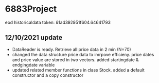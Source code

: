# 6883Project

eod historicaldata token: 61ad392951f604.64641793

## 12/10/2021 update
- DataReader is ready. Retrieve all price data in 2 min (N=70)
- changed the data structure price data to imrpove efficieny. price dates and price value are stored in two vectors. added startingdate & endgingdate variable
- updated related member functions in class Stock. added a default constructor and a copy constructor